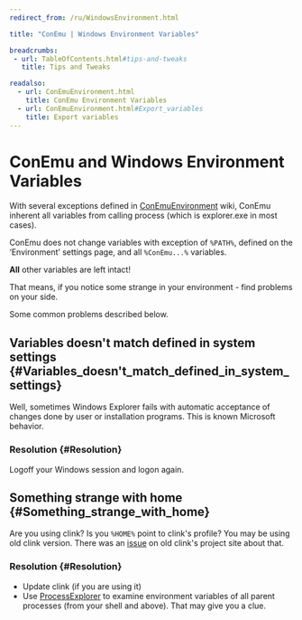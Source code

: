 ```yaml
---
redirect_from: /ru/WindowsEnvironment.html

title: "ConEmu | Windows Environment Variables"

breadcrumbs:
 - url: TableOfContents.html#tips-and-tweaks
   title: Tips and Tweaks

readalso:
  - url: ConEmuEnvironment.html
    title: ConEmu Environment Variables
  - url: ConEmuEnvironment.html#Export_variables
    title: Export variables
---
```


# ConEmu and Windows Environment Variables

With several exceptions defined in [ConEmuEnvironment](ConEmuEnvironment.html) wiki,
ConEmu inherent all variables from calling process (which is explorer.exe in most cases).

ConEmu does not change variables with exception of `%PATH%`,
defined on the ‘Environment’ settings page,
and all `%ConEmu...%` variables.

**All** other variables are left intact!

That means, if you notice some strange in your environment - find problems on your side.

Some common problems described below.


## Variables doesn't match defined in system settings  {#Variables_doesn't_match_defined_in_system_settings}

Well, sometimes Windows Explorer fails with automatic acceptance of changes
done by user or installation programs. This is known Microsoft behavior.

### Resolution   {#Resolution}

Logoff your Windows session and logon again.



## Something strange with home  {#Something_strange_with_home}

Are you using clink? Is you `%HOME%` point to clink's profile?
You may be using old clink version.
There was an [issue](https://code.google.com/p/clink/issues/detail?id=113)
on old clink's project site about that.

### Resolution   {#Resolution}

* Update clink (if you are using it)
* Use [ProcessExplorer](ProcessExplorer.html) to examine environment variables
  of all parent processes (from your shell and above). That may give you a clue.
